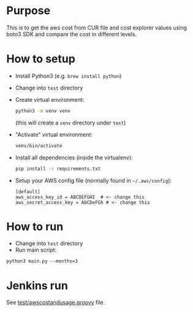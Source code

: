 # Purpose

This is to get the aws cost from CUR file and cost explorer values using boto3 SDK and compare the cost in different levels.

# How to setup

- Install Python3 (e.g. `brew install python`)
- Change into `test` directory
- Create virtual environment:
  
  ```bash
  python3 -m venv venv
  ```
  (this will create a `venv` directory under `test`)
  
- "Activate" virtual environment: 
  ```bash
  venv/bin/activate
  ```
- Install all dependencies (inside the virtualenv):
  ```bash
  pip install -r requirements.txt
  ```
- Setup your AWS config file (normally found in `~/.aws/config`):
  ```
  [default]
  aws_access_key_id = ABCDEFGHI  # <- change this
  aws_secret_access_key = AbCDeFGh # <- change this
  ```

# How to run

- Change into `test` directory
- Run main script:
```
python3 main.py --months=3
```

# Jenkins run

See [test/awscostandusage.groovy](test/awscostandusage.groovy) file.


